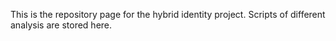 This is the repository page for the hybrid identity project. Scripts of different analysis are stored here.

